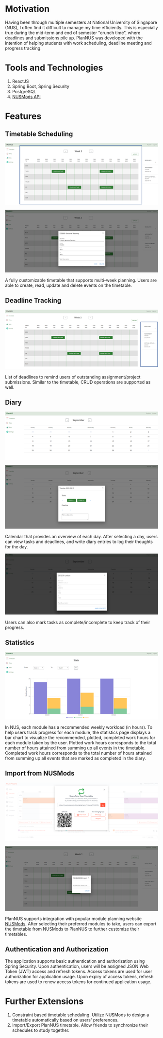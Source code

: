 # Motivation
Having been through multiple semesters at National University of Singapore (NUS), I often find it difficult to manage my time efficiently. This is especially true during the mid-term and end of semester "crunch time", where deadlines and submissions pile up. PlanNUS was developed with the intention of helping students with work scheduling, deadline meeting and progress tracking.

# Tools and Technologies
1. ReactJS
2. Spring Boot, Spring Security
3. PostgreSQL
4. [NUSMods API](https://api.nusmods.com/v2/)

# Features

## Timetable Scheduling

![timetable_overview](https://raw.githubusercontent.com/zenlyj/PlanNUS-java/master/readme_images/timetable_overview.PNG)

![timetable_event](https://raw.githubusercontent.com/zenlyj/PlanNUS-java/master/readme_images/timetable_event.PNG)

A fully customizable timetable that supports multi-week planning. Users are able to create, read, update and delete events on the timetable.

## Deadline Tracking

![deadline_overview](https://raw.githubusercontent.com/zenlyj/PlanNUS-java/master/readme_images/deadline_overview.PNG)

List of deadlines to remind users of outstanding assignment/project submissions. Similar to the timetable, CRUD operations are supported as well.

## Diary

![diary_overview](https://raw.githubusercontent.com/zenlyj/PlanNUS-java/master/readme_images/diary_overview.PNG)

![diary_view](https://raw.githubusercontent.com/zenlyj/PlanNUS-java/master/readme_images/diary_view.PNG)

Calendar that provides an overview of each day. After selecting a day, users can view tasks and deadlines, and write diary entries to log their thoughts for the day.

![diary_taskview](https://raw.githubusercontent.com/zenlyj/PlanNUS-java/master/readme_images/diary_taskview.PNG)

Users can also mark tasks as complete/incomplete to keep track of their progress.

## Statistics

![stats_overview](https://raw.githubusercontent.com/zenlyj/PlanNUS-java/master/readme_images/stats_overview.PNG)

In NUS, each module has a recommended weekly workload (in hours). To help users track progress for each module, the statistics page displays a bar chart to visualize the recommended, plotted, completed work hours for each module taken by the user. Plotted work hours corresponds to the total number of hours attained from summing up all events in the timetable. Completed work hours corresponds to the total number of hours attained from summing up all events that are marked as completed in the diary.

## Import from NUSMods

![nusmods_share](https://raw.githubusercontent.com/zenlyj/PlanNUS-java/master/readme_images/nusmods_share.PNG)

![nusmods_import](https://raw.githubusercontent.com/zenlyj/PlanNUS-java/master/readme_images/nusmods_import.PNG)

PlanNUS supports integration with popular module planning website [NUSMods](https://nusmods.com/). After selecting their preferred modules to take, users can export the timetable from NUSMods to PlanNUS to further customize their timetables.

## Authentication and Authorization

The application supports basic authentication and authorization using Spring Security. Upon authentication, users will be assigned JSON Web Token (JWT) access and refresh tokens. Access tokens are used for user authorization for application usage. Upon expiry of access tokens, refresh tokens are used to renew access tokens for continued application usage.

# Further Extensions

1. Constraint based timetable scheduling. Utilize NUSMods to design a timetable automatically based on users' preferences.
2. Import/Export PlanNUS timetable. Allow friends to synchronize their schedules to study together.